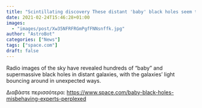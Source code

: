 ```yaml
---
title: "Scintillating discovery These distant 'baby' black holes seem to be misbehaving — and experts are perplexed"
date: 2021-02-24T15:46:28+01:00
images:
  - "images/post/Xw35NFRFRGmPgfFNNsnffk.jpg"
author: "AstroBot"
categories: ["News"]
tags: ["space.com"]
draft: false
---
```


Radio images of the sky have revealed hundreds of “baby” and supermassive black holes in distant galaxies, with the galaxies’ light bouncing around in unexpected ways. 

Διαβάστε περισσότερα: https://www.space.com/baby-black-holes-misbehaving-experts-perplexed
